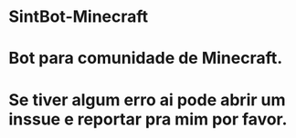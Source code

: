 # SintBot-Minecraft

# Bot para comunidade de Minecraft.
# Se tiver algum erro ai pode abrir um inssue e reportar pra mim por favor.
